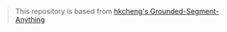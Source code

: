 
> This repository is based from [hkcheng's Grounded-Segment-Anything](https://github.com/hkchengrex/Grounded-Segment-Anything/tree/main)

